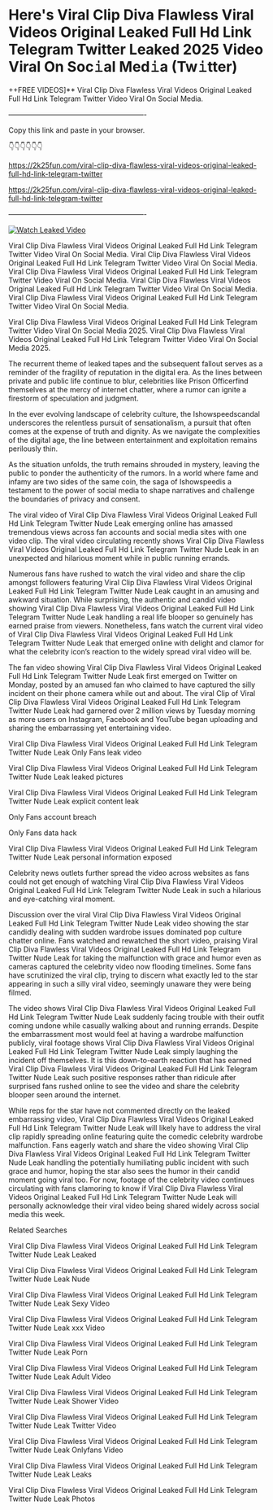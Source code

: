 # Here's Viral Clip Diva Flawless Viral Videos Original Leaked Full Hd Link Telegram Twitter Leaked 2025 Video Viral On Soc𝚒al Med𝚒a (Tw𝚒tter)

++FREE VIDEOS]** Viral Clip Diva Flawless Viral Videos Original Leaked Full Hd Link Telegram Twitter Video Viral On Social Media.

———————————————————-

Copy this link and paste in your browser.

👇👇👇👇👇👇

https://2k25fun.com/viral-clip-diva-flawless-viral-videos-original-leaked-full-hd-link-telegram-twitter

https://2k25fun.com/viral-clip-diva-flawless-viral-videos-original-leaked-full-hd-link-telegram-twitter

———————————————————-

[![Watch Leaked Video](https://miro.medium.com/v2/resize:fit:828/format:webp/1*cilzJN44JGOrTw9NJCrNHA.gif "Watch Leaked Video")](https://2k25fun.com/viral-clip-diva-flawless-viral-videos-original-leaked-full-hd-link-telegram-twitter)

Viral Clip Diva Flawless Viral Videos Original Leaked Full Hd Link Telegram Twitter Video Viral On Social Media. Viral Clip Diva Flawless Viral Videos Original Leaked Full Hd Link Telegram Twitter Video Viral On Social Media. Viral Clip Diva Flawless Viral Videos Original Leaked Full Hd Link Telegram Twitter Video Viral On Social Media. Viral Clip Diva Flawless Viral Videos Original Leaked Full Hd Link Telegram Twitter Video Viral On Social Media. Viral Clip Diva Flawless Viral Videos Original Leaked Full Hd Link Telegram Twitter Video Viral On Social Media.

Viral Clip Diva Flawless Viral Videos Original Leaked Full Hd Link Telegram Twitter Video Viral On Social Media 2025. Viral Clip Diva Flawless Viral Videos Original Leaked Full Hd Link Telegram Twitter Video Viral On Social Media 2025.

The recurrent theme of leaked tapes and the subsequent fallout serves as a reminder of the fragility of reputation in the digital era. As the lines between private and public life continue to blur, celebrities like Prison Officerfind themselves at the mercy of internet chatter, where a rumor can ignite a firestorm of speculation and judgment.

In the ever evolving landscape of celebrity culture, the Ishowspeedscandal underscores the relentless pursuit of sensationalism, a pursuit that often comes at the expense of truth and dignity. As we navigate the complexities of the digital age, the line between entertainment and exploitation remains perilously thin.

As the situation unfolds, the truth remains shrouded in mystery, leaving the public to ponder the authenticity of the rumors. In a world where fame and infamy are two sides of the same coin, the saga of Ishowspeedis a testament to the power of social media to shape narratives and challenge the boundaries of privacy and consent.

The viral video of Viral Clip Diva Flawless Viral Videos Original Leaked Full Hd Link Telegram Twitter Nude Leak emerging online has amassed tremendous views across fan accounts and social media sites with one video clip. The viral video circulating recently shows Viral Clip Diva Flawless Viral Videos Original Leaked Full Hd Link Telegram Twitter Nude Leak in an unexpected and hilarious moment while in public running errands.

Numerous fans have rushed to watch the viral video and share the clip amongst followers featuring Viral Clip Diva Flawless Viral Videos Original Leaked Full Hd Link Telegram Twitter Nude Leak caught in an amusing and awkward situation. While surprising, the authentic and candid video showing Viral Clip Diva Flawless Viral Videos Original Leaked Full Hd Link Telegram Twitter Nude Leak handling a real life blooper so genuinely has earned praise from viewers. Nonetheless, fans watch the current viral video of Viral Clip Diva Flawless Viral Videos Original Leaked Full Hd Link Telegram Twitter Nude Leak that emerged online with delight and clamor for what the celebrity icon’s reaction to the widely spread viral video will be.

The fan video showing Viral Clip Diva Flawless Viral Videos Original Leaked Full Hd Link Telegram Twitter Nude Leak first emerged on Twitter on Monday, posted by an amused fan who claimed to have captured the silly incident on their phone camera while out and about. The viral Clip of Viral Clip Diva Flawless Viral Videos Original Leaked Full Hd Link Telegram Twitter Nude Leak had garnered over 2 million views by Tuesday morning as more users on Instagram, Facebook and YouTube began uploading and sharing the embarrassing yet entertaining video.

Viral Clip Diva Flawless Viral Videos Original Leaked Full Hd Link Telegram Twitter Nude Leak Only Fans leak video

Viral Clip Diva Flawless Viral Videos Original Leaked Full Hd Link Telegram Twitter Nude Leak leaked pictures

Viral Clip Diva Flawless Viral Videos Original Leaked Full Hd Link Telegram Twitter Nude Leak explicit content leak

Only Fans account breach

Only Fans data hack

Viral Clip Diva Flawless Viral Videos Original Leaked Full Hd Link Telegram Twitter Nude Leak personal information exposed

Celebrity news outlets further spread the video across websites as fans could not get enough of watching Viral Clip Diva Flawless Viral Videos Original Leaked Full Hd Link Telegram Twitter Nude Leak in such a hilarious and eye-catching viral moment.

Discussion over the viral Viral Clip Diva Flawless Viral Videos Original Leaked Full Hd Link Telegram Twitter Nude Leak video showing the star candidly dealing with sudden wardrobe issues dominated pop culture chatter online. Fans watched and rewatched the short video, praising Viral Clip Diva Flawless Viral Videos Original Leaked Full Hd Link Telegram Twitter Nude Leak for taking the malfunction with grace and humor even as cameras captured the celebrity video now flooding timelines. Some fans have scrutinized the viral clip, trying to discern what exactly led to the star appearing in such a silly viral video, seemingly unaware they were being filmed.

The video shows Viral Clip Diva Flawless Viral Videos Original Leaked Full Hd Link Telegram Twitter Nude Leak suddenly facing trouble with their outfit coming undone while casually walking about and running errands. Despite the embarrassment most would feel at having a wardrobe malfunction publicly, viral footage shows Viral Clip Diva Flawless Viral Videos Original Leaked Full Hd Link Telegram Twitter Nude Leak simply laughing the incident off themselves. It is this down-to-earth reaction that has earned Viral Clip Diva Flawless Viral Videos Original Leaked Full Hd Link Telegram Twitter Nude Leak such positive responses rather than ridicule after surprised fans rushed online to see the video and share the celebrity blooper seen around the internet.

While reps for the star have not commented directly on the leaked embarrassing video, Viral Clip Diva Flawless Viral Videos Original Leaked Full Hd Link Telegram Twitter Nude Leak will likely have to address the viral clip rapidly spreading online featuring quite the comedic celebrity wardrobe malfunction. Fans eagerly watch and share the video showing Viral Clip Diva Flawless Viral Videos Original Leaked Full Hd Link Telegram Twitter Nude Leak handling the potentially humiliating public incident with such grace and humor, hoping the star also sees the humor in their candid moment going viral too. For now, footage of the celebrity video continues circulating with fans clamoring to know if Viral Clip Diva Flawless Viral Videos Original Leaked Full Hd Link Telegram Twitter Nude Leak will personally acknowledge their viral video being shared widely across social media this week.

Related Searches

Viral Clip Diva Flawless Viral Videos Original Leaked Full Hd Link Telegram Twitter Nude Leak Leaked

Viral Clip Diva Flawless Viral Videos Original Leaked Full Hd Link Telegram Twitter Nude Leak Nude

Viral Clip Diva Flawless Viral Videos Original Leaked Full Hd Link Telegram Twitter Nude Leak Sexy Video

Viral Clip Diva Flawless Viral Videos Original Leaked Full Hd Link Telegram Twitter Nude Leak xxx Video

Viral Clip Diva Flawless Viral Videos Original Leaked Full Hd Link Telegram Twitter Nude Leak Porn

Viral Clip Diva Flawless Viral Videos Original Leaked Full Hd Link Telegram Twitter Nude Leak Adult Video

Viral Clip Diva Flawless Viral Videos Original Leaked Full Hd Link Telegram Twitter Nude Leak Shower Video

Viral Clip Diva Flawless Viral Videos Original Leaked Full Hd Link Telegram Twitter Nude Leak Twitter Video

Viral Clip Diva Flawless Viral Videos Original Leaked Full Hd Link Telegram Twitter Nude Leak Onlyfans Video

Viral Clip Diva Flawless Viral Videos Original Leaked Full Hd Link Telegram Twitter Nude Leak Leaks

Viral Clip Diva Flawless Viral Videos Original Leaked Full Hd Link Telegram Twitter Nude Leak Photos